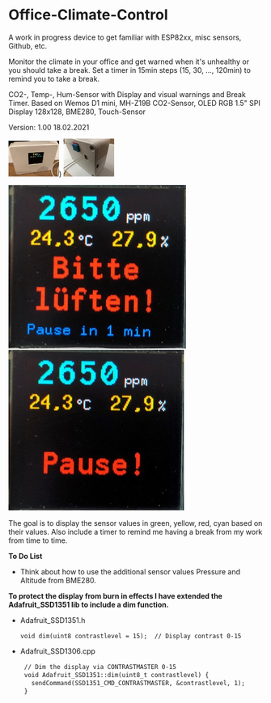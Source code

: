 # Office-Climate-Control  
A work in progress device to get familiar with ESP82xx, misc sensors, Github, etc.  

Monitor the climate in your office and get warned when it's unhealthy or you should take a break.
Set a timer in 15min steps (15, 30, ..., 120min) to remind you to take a break.

CO2-, Temp-, Hum-Sensor with Display and visual warnings and Break Timer.
Based on Wemos D1 mini, MH-Z19B CO2-Sensor, OLED RGB 1.5" SPI Display 128x128, BME280, Touch-Sensor

Version: 1.00   18.02.2021


<img src="doc/front0.jpg" width="100" alt="Front View" />) ![Office-Climate-Control](doc/back.jpg "Back View")

![Office-Climate-Control](doc/front1.jpg "Front View") ![Office-Climate-Control](doc/front2.jpg "Front View")

The goal is to display the sensor values in green, yellow, red, cyan based on their values.
Also include a timer to remind me having a break from my work from time to time.  

**To Do List**
 * Think about how to use the additional sensor values Pressure and Altitude from BME280.


**To protect the display from burn in effects I have extended the Adafruit_SSD1351 lib to include a dim function.**  

 * Adafruit_SSD1351.h  
    ```
    void dim(uint8 contrastlevel = 15);  // Display contrast 0-15
   ```


 * Adafruit_SSD1306.cpp  
   ```
    // Dim the display via CONTRASTMASTER 0-15
    void Adafruit_SSD1351::dim(uint8_t contrastlevel) {
      sendCommand(SSD1351_CMD_CONTRASTMASTER, &contrastlevel, 1);
    }
   ```
